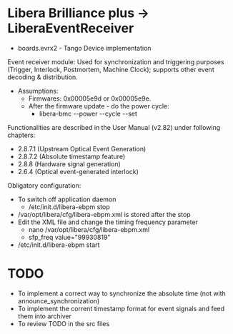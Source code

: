 # Libera Brilliance plus -> LiberaEventReceiver
* boards.evrx2  -  Tango Device implementation

Event receiver module: Used for synchronization and triggering purposes (Trigger, Interlock, Postmortem, Machine Clock); supports other event decoding & distribution.

* Assumptions:
  * Firmwares: 0x00005e9d or 0x00005e9e.
  * After the firmware update - do the power cycle:
    * libera-bmc --power --cycle --set

Functionalities are described in the User Manual (v2.82) under following chapters:

* 2.8.7.1 (Upstream Optical Event Generation)
* 2.8.7.2 (Absolute timestamp feature)
* 2.8.8 (Hardware signal generation)
* 2.6.4 (Optical event-generated interlock)

Obligatory configuration:

* To switch off application daemon
  * /etc/init.d/libera-ebpm stop
* /var/opt/libera/cfg/libera-ebpm.xml   is stored after the stop
* Edit the XML file and change the timing frequency parameter
  * nano /var/opt/libera/cfg/libera-ebpm.xml
  * sfp_freq value="99930819"
* /etc/init.d/libera-ebpm start

# TODO
* To implement a correct way to synchronize the absolute time (not with announce_synchronization)
* To implement the corrent timestamp format for event signals and feed them into archiver
* To review TODO in the src files
